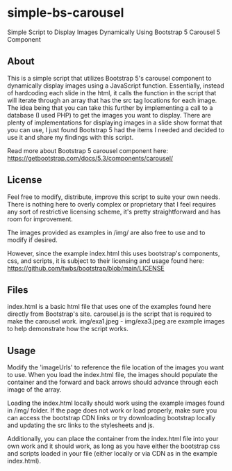 # simple-bs-carousel
Simple Script to Display Images Dynamically Using Bootstrap 5 Carousel 5 Component

## About

This is a simple script that utilizes Bootstrap 5's carousel component to dynamically display images using a JavaScript function. Essentially, instead of hardcoding each slide in the html, it calls the function in the script that will iterate through an array that has the src tag locations for each image. The idea being that you can take this further by implementing a call to a database (I used PHP) to get the images you want to display. There are plenty of implementations for displaying images in a slide show format that you can use, I just found Bootstrap 5 had the items I needed and decided to use it and share my findings with this script. 

Read more about Bootstrap 5 carousel component here: https://getbootstrap.com/docs/5.3/components/carousel/

## License

Feel free to modify, distribute, improve this script to suite your own needs. There is nothing here to overly complex or proprietary that I feel requires any sort of restrictive licensing scheme, it's pretty straightforward and has room for improvement. 

The images provided as examples in /img/ are also free to use and to modify if desired. 

However, since the example index.html this uses bootstrap's components, css, and scripts, it is subject to their licensing and usage found here: https://github.com/twbs/bootstrap/blob/main/LICENSE

## Files

index.html is a basic html file that uses one of the examples found here directly from Bootstrap's site. 
carousel.js is the script that is required to make the carousel work. 
img/exa1.jpeg - img/exa3.jpeg are example images to help demonstrate how the script works. 

## Usage

Modify the 'imageUrls' to reference the file location of the images you want to use. When you load the index.html file, the images should populate the container and the forward and back arrows should advance through each image of the array. 

Loading the index.html locally should work using the example images found in /img/ folder. If the page does not work or load properly, make sure you can access the bootstrap CDN links or try downloading bootstrap locally and updating the src links to the stylesheets and js. 

Additionally, you can place the container from the index.html file into your own work and it should work, as long as you have either the bootstrap css and scripts loaded in your file (either locally or via CDN as in the example index.html).
